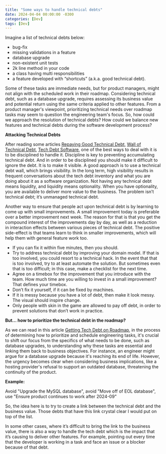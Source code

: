 ```yaml
---
title: "Some ways to handle technical debts"
date: 2024-04-04 00:00:00 -0300
categories: [Dev]
tags: [Dev]
---
```


Imagine a list of technical debts below:
- bug-fix
- missing validations in a feature
- database upgrade
- non-existent unit tests
- 2k line method in your code
- a class having multi responsibilities
- a feature developed with “shortcuts” (a.k.a. good technical debt).

Some of these tasks are immediate needs, but for product managers, might not align with the scheduled work in their roadmap.
Considering technical debt, such as a database upgrade, requires assessing its business value and potential return using the same criteria applied to other features.
From a product manager's viewpoint, prioritizing technical needs over roadmap tasks may seem to question the engineering team's focus.
So, how could we approach the resolution of technical debts? How could we balance new features and technical debts during the software development process?

**Attacking Technical Debts**

After reading some articles [Repaying Good Technical Debt](https://www.infoq.com/news/2023/12/repaying-good-technical-debt/), [Wall of Technical Debt](https://verraes.net/2020/01/wall-of-technical-debt/), [Tech Debt Software](https://www.infoq.com/news/2024/03/tech-debt-software/), one of the best ways to deal with it is to be disciplined to handle it.
Discipline is key to preventing accumulating technical debt. And in order to be disciplined you should make it difficult to ignore the debt. It is to make it visible. A good approach is to use a technical debt wall, which brings visibility. In the long term, high visibility results in frequent conversations about the tech debt inventory and what you are doing about it as a software organization.
Not having any technical debt means liquidity, and liquidity means optionality. When you have optionality, you are available to deliver more value to the business. The problem isn’t technical debt; it’s unmanaged technical debt.

Another way to ensure that people act upon technical debt is by learning to come up with small improvements. A small improvement today is preferable over a better improvement next week.
The reason for that is that you get the compound interest of the improvements day by day, as well as a reduction in interaction effects between various pieces of technical debt. The positive side-effect is that teams learn to think in smaller improvements, which will help them with general feature work too.
- If you can fix it within five minutes, then you should.
- Try to address technical debt by improving your domain model. If that is too involved, you could resort to a technical hack. In the event that that is too involved, try to at least automate the solution. But sometimes even that is too difficult; in this case, make a checklist for the next time.
- Agree on a timebox for the improvement that you introduce with the team. How much time are you willing to invest in a small improvement? That defines your timebox.
- Don’t fix it yourself, if it can be fixed by machines.
- If it is messy because you have a lot of debt, then make it look messy. The visual should inspire change.
- Only people with skin in the game are allowed to pay off debt, in order to prevent solutions that don’t work in practice.

**But… how to prioritize the technical debt in the roadmap?**

As we can read in this article [Getting Tech Debt on Roadmap](https://www.infoq.com/articles/getting-tech-debt-on-roadmap/), in the process of determining how to prioritize and schedule engineering tasks, it's crucial to shift our focus from the specifics of what needs to be done, such as database upgrades, to understanding why these tasks are essential and linking them back to business objectives. For instance, an engineer might argue for a database upgrade because it's reaching its end of life. However, the urgency becomes clear when considering business implications, like a hosting provider's refusal to support an outdated database, threatening the continuity of the product.

**Example:**

Avoid "Upgrade the MySQL database", avoid "Move off of EOL database", use "Ensure product continues to work after 2024-09"

So, the idea here is to try to create a link between the technical debt and the business value. Those debts that have this link crystal clear I would put on top of the list.

In some other cases, where it’s difficult to bring the link to the business value, there is also a way to handle the tech debt which is the impact that it’s causing to deliver other features. For example, pointing out every time that the developer is working in a task and face an issue or a blocker because of that debt.
